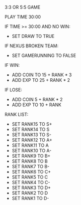 3:3 OR 5:5 GAME

PLAY TIME 30:00

IF TIME >= 30:00 AND NO WIN:
- SET DRAW TO TRUE

IF NEXUS BROKEN TEAM:
- SET GAMERUNNING TO FALSE
 
IF WIN:
- ADD COIN TO 15 + RANK * 3
- ADD EXP TO 25 + RANK * 2
 
IF LOSE:
- ADD COIN 5 + RANK * 2
- ADD EXP TO 10 + RANK
 
RANK LIST:
 - SET RANK15 TO S+
 - SET RANK14 TO S
 - SET RANK13 TO S-
 - SET RANK12 TO A+
 - SET RANK11 TO A
 - SET RANK10 TO A-
 - SET RANK9 TO B+
 - SET RANK8 TO B
 - SET RANK7 TO B-
 - SET RANK6 TO C+
 - SET RANK5 TO C
 - SET RANK4 TO C-
 - SET RANK3 TO D+
 - SET RANK2 TO D
 - SET RANK1 TO D-
